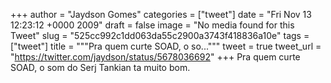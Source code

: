 
+++
author = "Jaydson Gomes"
categories = ["tweet"]
date = "Fri Nov 13 12:23:12 +0000 2009"
draft = false
image = "No media found for this Tweet"
slug = "525cc992c1dd063da55c2900a3743f418836a10e"
tags = ["tweet"]
title = """Pra quem curte SOAD, o so..."""
tweet = true
tweet_url = "https://twitter.com/jaydson/status/5678036692"
+++
Pra quem curte SOAD, o som do Serj Tankian ta muito bom.
